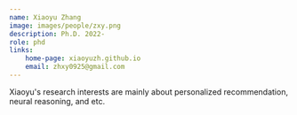 ```yaml
---
name: Xiaoyu Zhang 
image: images/people/zxy.png
description: Ph.D. 2022-
role: phd 
links: 
    home-page: xiaoyuzh.github.io 
    email: zhxy0925@gmail.com
---
```


Xiaoyu's research interests are mainly about personalized recommendation, neural reasoning, and etc.